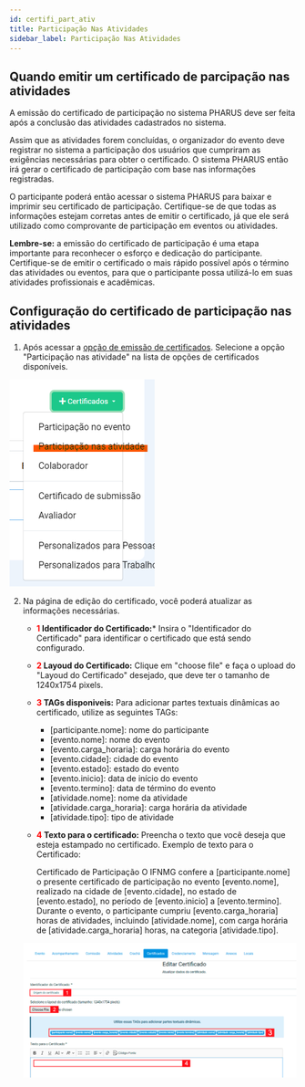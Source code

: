 ```yaml
---
id: certifi_part_ativ
title: Participação Nas Atividades
sidebar_label: Participação Nas Atividades
---
```

## Quando emitir um certificado de parcipação nas atividades
A emissão do certificado de participação no sistema PHARUS deve ser feita após a conclusão das atividades cadastrados no sistema.

Assim que as atividades forem concluídas, o organizador do evento deve registrar no sistema a participação dos usuários que cumpriram as exigências necessárias para obter o certificado. O sistema PHARUS então irá gerar o certificado de participação com base nas informações registradas.

O participante poderá então acessar o sistema PHARUS para baixar e imprimir seu certificado de participação. Certifique-se de que todas as informações estejam corretas antes de emitir o certificado, já que ele será utilizado como comprovante de participação em eventos ou atividades.

**Lembre-se:** a emissão do certificado de participação é uma etapa importante para reconhecer o esforço e dedicação do participante. Certifique-se de emitir o certificado o mais rápido possível após o término das atividades ou eventos, para que o participante possa utilizá-lo em suas atividades profissionais e acadêmicas.

## Configuração do certificado de participação nas atividades

1. Após acessar a [opção de emissão de certificados](/docs/visao_geral#acessando-opção-de-emissão-de-certificados). Selecione a opção "Participação nas atividade" na lista de opções de certificados disponíveis.

![Participação nas atividades](/img/screenshots/pnativ.png "participação nas atividades")

2. Na página de edição do certificado, você poderá atualizar as informações necessárias.
    - **<font color="red">1</font> Identificador do Certificado:*** Insira o "Identificador do Certificado" para identificar o certificado que está sendo configurado.
    - **<font color="red">2</font> Layoud do Certificado:** Clique em "choose file" e faça o upload do "Layoud do Certificado" desejado, que deve ter o tamanho de 1240x1754 pixels.
    - **<font color="red">3</font> TAGs disponiveis:** Para adicionar partes textuais dinâmicas ao certificado, utilize as seguintes TAGs:
        - [participante.nome]: nome do participante
        - [evento.nome]: nome do evento
        - [evento.carga_horaria]: carga horária do evento
        - [evento.cidade]: cidade do evento
        - [evento.estado]: estado do evento
        - [evento.inicio]: data de início do evento
        - [evento.termino]: data de término do evento
        - [atividade.nome]: nome da atividade
        - [atividade.carga_horaria]: carga horária da atividade
        - [atividade.tipo]: tipo de atividade
    - **<font color="red">4</font> Texto para o certificado:** Preencha o texto que você deseja que esteja estampado no certificado. 
        Exemplo de texto para o Certificado:

        Certificado de Participação
        O IFNMG confere a [participante.nome] o presente certificado de participação no evento [evento.nome], realizado na cidade de [evento.cidade], no estado de [evento.estado], no período de [evento.inicio] a [evento.termino]. Durante o evento, o participante cumpriu [evento.carga_horaria] horas de atividades, incluindo [atividade.nome], com carga horária de [atividade.carga_horaria] horas, na categoria [atividade.tipo].

    ![Preencher dados Atividade](/img/screenshots/certificadoPartAtiv2.png "Preencher dados Atividade")
